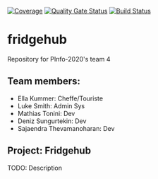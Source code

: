  [![Coverage](https://sonarcloud.io/api/project_badges/measure?project=PInfo-2020_PInfo-4&metric=coverage)](https://sonarcloud.io/dashboard?id=PInfo-2020_PInfo-4) [![Quality Gate Status](https://sonarcloud.io/api/project_badges/measure?project=PInfo-2020_PInfo-4&metric=alert_status)](https://sonarcloud.io/dashboard?id=PInfo-2020_PInfo-4)  [![Build Status](https://travis-ci.org/PInfo-2020/PInfo-4.svg?branch=master)](https://travis-ci.org/PInfo-2020/PInfo-4)
# fridgehub

Repository for PInfo-2020's team 4

## Team members:

- Ella Kummer:                Cheffe/Touriste
- Luke Smith:                 Admin Sys
- Mathias Tonini:             Dev
- Deniz Sungurtekin:		  Dev
- Sajaendra Thevamanoharan:	  Dev

## Project: Fridgehub

TODO: Description

